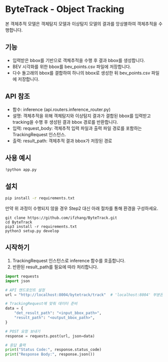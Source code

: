# ByteTrack - Object Tracking
본 객체추적 모델은 객체탐지 모델과 이상탐지 모델의 결과를 앙상블하여 객체추적을 수행합니다.

## 기능
* 입력받은 bbox를 기반으로 객체추적을 수행 후 결과 bbox를 생성합니다.
* BEV 시각화를 위한 bbox를 bev_points.csv 파일에 저장합니다.
* 다수 돌고래의 bbox를 결합하여 하나의 bbox로 생성한 뒤 bev_points.csv 파일에 저장합니다.

## API 참조
* 함수: inference (api.routers.inference_router.py)
* 설명: 객체추적을 위해 객체탐지와 이상탐지 결과가 결합된 bbox를 입력받고 tracking을 수행 후 생성된 결과 bbox 경로를 반환합니다.
* 입력: request_body: 객체추적 입력 파일과 출력 파일 경로를 포함하는 TrackingRequest 인스턴스.
* 출력: result_path: 객체추적 결과 bbox가 저장된 경로

## 사용 예시
```shell
!python app.py
```

## 설치
```bash
pip install -r requirements.txt
```

만약 위 과정이 수행되지 않을 경우 Step2 대신 아래 절차를 통해 환경을 구성하세요.
```shell
git clone https://github.com/ifzhang/ByteTrack.git
cd ByteTrack
pip3 install -r requirements.txt
python3 setup.py develop
```


## 시작하기
1) TrackingRequest 인스턴스로 inference 함수를 호출합니다.
2) 반환된 result_path를 필요에 따라 처리합니다.


```python
import requests
import json

# API 엔드포인트 설정
url = "http://localhost:8004/bytetrack/track"  # 'localhost:8004' 부분은 실제 서버 주소로 변경해야 합니다.

# TrackingRequest에 맞춰 데이터 준비
data = {
    "det_result_path": "<input_bbox_path>",
    "result_path": "<output_bbox_path>",
}

# POST 요청 보내기
response = requests.post(url, json=data)

# 응답 출력
print("Status Code:", response.status_code)
print("Response Body:", response.json())
```